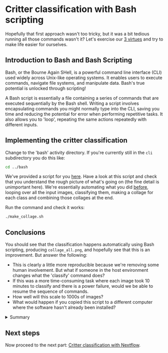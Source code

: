 # Critter classification with Bash scripting

Hopefully that first approach wasn't too tricky, but it was a bit tedious running all those commands wasn't it? Let's exercise our [3 virtues](https://thethreevirtues.com/) and try to make life easier for ourselves. 

## Introduction to Bash and Bash Scripting

Bash, or the Bourne Again SHell, is a powerful command line interface (CLI) used widely across Unix-like operating systems. It enables users to execute commands, navigate file systems, and manipulate data. Bash's true potential is unlocked through scripting!

A Bash script is essentially a file containing a series of commands that are executed sequentially by the Bash shell. Writing a script involves encapsulating commands you might normally type into the CLI, saving you time and reducing the potential for error when performing repetitive tasks. It also allows you to 'loop', repeating the same actions repeatedly with different inputs.

## Implementing the critter classification

Change to the 'bash' activity directory. If you're currently still in the `cli` subdirectory you do this like:

```bash
cd ../bash
```

We've provided a script for you [here](../activity/bash/make_collage.sh). Have a look at this script and check that you understand the rough picture of what's going on (the fine detail is unimportant here). We're essentially automating what you did [before](../docs/cli.md), looping over all the input images, classifying them, making a collage for each class and combining those collages at the end. 

Run the command and check it works:

```bash
./make_collage.sh
```

## Conclusions

You should see that the classification happens automatically using Bash scripting, producing `collage_all.png`, and hopefully see that this is an improvement. But answer the following:

 * This is clearly a little more reproducible because we're removing some human involvement. But what if someone in the host environment changes what the 'classify' command does?
 * If this was a more time-consuming task where each image took 10 minutes to classify and there is a power failure, would we be able to resume the sequence of commands. 
 * How well will this scale to 1000s of images?
 * What would happen if you copied this script to a different computer where the software hasn't already been installed?

<details>
<summary>Summary</summary>
While Bash scripts offer more efficiency and scalability over running individual CLI commands, there is still an important limitation with respect to reproducibility and scalability. For instance, executing the same script across different computers, or environments might yield varying results due to differences in software versions, operating systems, or configurations. Moreover, Bash scripts can become unwieldy as the complexity of the tasks increases, especially when dealing with large datasets or requiring parallel processing.
</details>

## Next steps

Now proceed to the next part: [Critter classification with Nextflow](nextflow.md).
